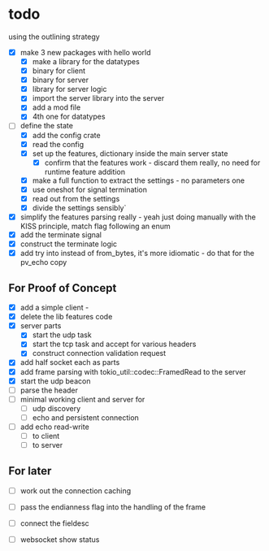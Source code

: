

# todo

using the outlining strategy
- [x] make 3 new packages with hello world
    - [x] make a library for the datatypes
    - [x] binary for client
    - [x] binary for server
    - [x] library for server logic
    - [x] import the server library into the server
    - [x] add a mod file
    - [x] 4th one for datatypes

- [ ] define the state
  - [x] add the config crate
  - [x] read the config
  - [x] set up the features, dictionary inside the main server state
    - [x] confirm that the features work - discard them really, no need for runtime feature addition
  - [x] make a full function to extract the settings - no parameters one
  - [x] use oneshot for signal termination
  - [x] read out from the settings
  - [x] divide the settings sensibly`
- [x] simplify the features parsing really - yeah just doing manually with the KISS principle, match flag following an enum
- [x] add the terminate signal
- [x] construct the terminate logic
- [x] add try into instead of from_bytes, it's more idiomatic - do that for the pv_echo copy

## For Proof of Concept
- [x] add a simple client - 
- [x] delete the lib features code
- [x] server parts
  - [x] start the udp task
  - [x] start the tcp task and accept for various headers
  - [x] construct connection validation request
- [x] add half socket each as parts
- [x] add frame parsing with tokio_util::codec::FramedRead to the server
- [x] start the udp beacon
- [ ] parse the header
- [ ] minimal working client and server for
  - [ ] udp discovery
  - [ ] echo and persistent connection
- [ ] add echo read-write
  - [ ] to client
  - [ ] to server

## For later
- [ ] work out the connection caching
- [ ] pass the endianness flag into the handling of the frame
- [ ] connect the fieldesc
- [ ] websocket show status

